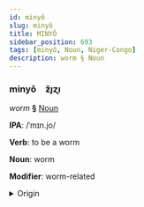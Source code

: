 ```yaml
---
id: minyô
slug: minyô
title: MINYÔ
sidebar_position: 693
tags: [minyô, Noun, Niger-Congo]
description: worm § Noun
---
```


### minyô&emsp;<span kind="abugida">ƶ̃ȷɀı</span>

*worm* **§** [Noun](../../tags/Noun)

**IPA**: /ˈmɪn.jo/

**Verb**: to be a worm

**Noun**: worm

**Modifier**: worm-related

<details>
    <summary>Origin</summary>
    Swahili mnyoo /mɲɔː/<br/>
    <em>Niger-Congo Language Family</em>
</details>